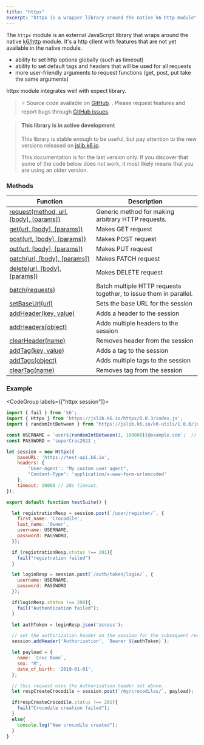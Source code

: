 ```yaml
---
title: "httpx"
excerpt: "httpx is a wrapper library around the native k6 http module"
---
```


The `httpx` module is an external JavaScript library that wraps around the native [k6/http](/javascript-api/k6-http) module. 
It's a http client with features that are not yet available in the native module.
 - ability to set http options globally (such as timeout)
 - ability to set default tags and headers that will be used for all requests
 - more user-friendly arguments to request functions (get, post, put take the same arguments)

httpx module integrates well with expect library. 

> ⭐️ Source code available on [GitHub](https://github.com/k6io/k6-jslib-httpx). . 
> Please request features and report bugs through [GitHub issues](https://github.com/k6io/k6-jslib-httpx/issues).


<Blockquote mod='info'>

#### This library is in active development

This library is stable enough to be useful, but pay attention to the new versions released on [jslib.k6.io](https://jslib.k6.io). 

This documentation is for the last version only. If you discover that some of the code below does not work, it most likely means that you are using an older version.

</Blockquote>


### Methods

| Function | Description |
| -------- | ----------- |
| [request(method, url, [body], [params])](/javascript-api/jslib/httpx/request-method-url-body-params)  | Generic method for making arbitrary HTTP requests. |
| [get(url, [body], [params])](/javascript-api/jslib/httpx/get-url-body-params)  | Makes GET request |
| [post(url, [body], [params])](/javascript-api/jslib/httpx/post-url-body-params)  | Makes POST request |
| [put(url, [body], [params])](/javascript-api/jslib/httpx/put-url-body-params)  | Makes PUT request |
| [patch(url, [body], [params])](/javascript-api/jslib/httpx/patch-url-body-params)  | Makes PATCH request |
| [delete(url, [body], [params])](/javascript-api/jslib/httpx/delete-url-body-params)  | Makes DELETE request |
| [batch(requests)](/javascript-api/jslib/httpx/batch-requests)  | Batch multiple HTTP requests together, to issue them in parallel. |
| [setBaseUrl(url)](/javascript-api/jslib/httpx/setbaseurl-url)  | Sets the base URL for the session |
| [addHeader(key, value)](/javascript-api/jslib/httpx/addheader-key-value)  | Adds a header to the session |
| [addHeaders(object)](/javascript-api/jslib/httpx/addheaders-object)  | Adds multiple headers to the session |
| [clearHeader(name)](/javascript-api/jslib/httpx/clearheader-name)  | Removes header from the session |
| [addTag(key, value)](/javascript-api/jslib/httpx/addtag-key-value)  | Adds a tag to the session |
| [addTags(object)](/javascript-api/jslib/httpx/addtags-object)  | Adds multiple tags to the session |
| [clearTag(name)](/javascript-api/jslib/httpx/cleartag-name)  | Removes tag from the session |




### Example

<CodeGroup labels={["httpx session"]}>

```javascript
import { fail } from 'k6';
import { Httpx } from 'https://jslib.k6.io/httpx/0.0.3/index.js';
import { randomIntBetween } from "https://jslib.k6.io/k6-utils/1.0.0/index.js";

const USERNAME = `user${randomIntBetween(1, 100000)}@example.com`;  // random email address
const PASSWORD = 'superCroc2021';

let session = new Httpx({
    baseURL: 'https://test-api.k6.io', 
    headers: {
        'User-Agent': "My custom user agent",
        "Content-Type": 'application/x-www-form-urlencoded' 
    },
    timeout: 20000 // 20s timeout.
});

export default function testSuite() {

  let registrationResp = session.post(`/user/register/`, {
    first_name: 'Crocodile',
    last_name: 'Owner',
    username: USERNAME,
    password: PASSWORD,
  });

  if (registrationResp.status !== 201){
    fail("registration failed")
  }

  let loginResp = session.post(`/auth/token/login/`, {
    username: USERNAME,
    password: PASSWORD
  });

  if(loginResp.status !== 200){
    fail("Authentication failed");
  }

  let authToken = loginResp.json('access');

  // set the authorization header on the session for the subsequent requests.
  session.addHeader('Authorization', `Bearer ${authToken}`);

  let payload = {
    name: `Croc Name`,
    sex: "M",
    date_of_birth: '2019-01-01',
  };

  // this request uses the Authorization header set above.
  let respCreateCrocodile = session.post(`/my/crocodiles/`, payload);

  if(respCreateCrocodile.status !== 201){
    fail("Crocodile creation failed");
  }
  else{
    console.log("New crocodile created");
  }
}

```

</CodeGroup>
